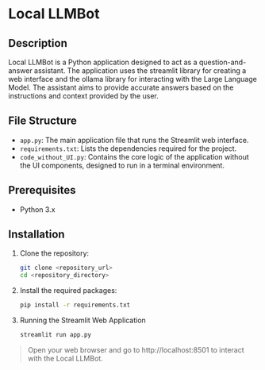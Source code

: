 ﻿# Local LLMBot
## Description
Local LLMBot is a Python application designed to act as a question-and-answer assistant. The application uses the streamlit library for creating a web interface and the ollama library for interacting with the Large Language Model. The assistant aims to provide accurate answers based on the instructions and context provided by the user.

## File Structure

- `app.py`: The main application file that runs the Streamlit web interface.
- `requirements.txt`: Lists the dependencies required for the project.
- `code_without_UI.py`: Contains the core logic of the application without the UI components, designed to run in a terminal environment.

## Prerequisites

- Python 3.x

## Installation

1. Clone the repository:

   ```bash
   git clone <repository_url>
   cd <repository_directory>

2. Install the required packages:

   ```bash
   pip install -r requirements.txt

3. Running the Streamlit Web Application

   ```bash
   streamlit run app.py
>Open your web browser and go to http://localhost:8501 to interact with the Local LLMBot.